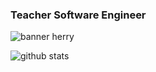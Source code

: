 ### Teacher Software Engineer 
![banner herry](https://i.imgur.com/nWCk683.png)

![github stats](https://github-readme-stats.vercel.app/api?username=herry88&show_icons=true&theme=dark)




